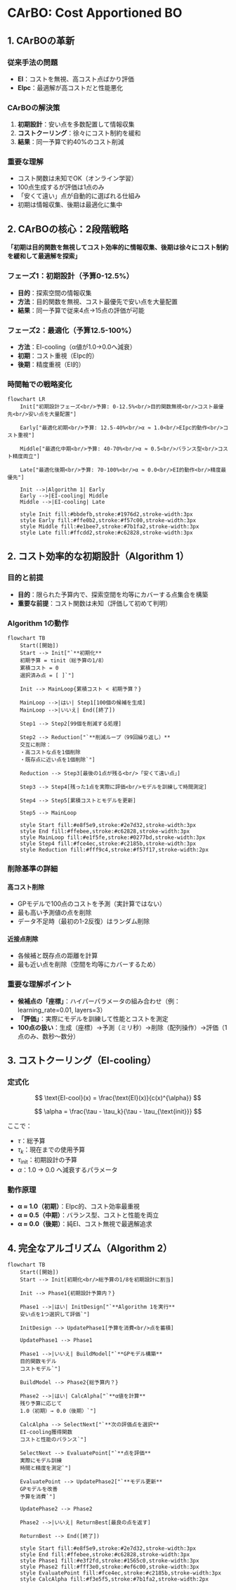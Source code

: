 # CArBO: Cost Apportioned BO

## 1. CArBOの革新

### 従来手法の問題
- **EI**：コストを無視、高コスト点ばかり評価
- **EIpc**：最適解が高コストだと性能悪化

### CArBOの解決策
1. **初期設計**：安い点を多数配置して情報収集
2. **コストクーリング**：徐々にコスト制約を緩和
3. **結果**：同一予算で約40%のコスト削減

### 重要な理解
- コスト関数は未知でOK（オンライン学習）
- 100点生成するが評価は1点のみ
- 「安くて遠い」点が自動的に選ばれる仕組み
- 初期は情報収集、後期は最適化に集中

## 2. CArBOの核心：2段階戦略

**「初期は目的関数を無視してコスト効率的に情報収集、後期は徐々にコスト制約を緩和して最適解を探索」**

### フェーズ1：初期設計（予算0-12.5%）
- **目的**：探索空間の情報収集
- **方法**：目的関数を無視、コスト最優先で安い点を大量配置
- **結果**：同一予算で従来4点→15点の評価が可能

### フェーズ2：最適化（予算12.5-100%）
- **方法**：EI-cooling（α値が1.0→0.0へ減衰）
- **初期**：コスト重視（EIpc的）
- **後期**：精度重視（EI的）

### 時間軸での戦略変化

```mermaid
flowchart LR
    Init["初期設計フェーズ<br/>予算: 0-12.5%<br/>目的関数無視<br/>コスト最優先<br/>安い点を大量配置"]

    Early["最適化初期<br/>予算: 12.5-40%<br/>α ≈ 1.0<br/>EIpc的動作<br/>コスト重視"]

    Middle["最適化中期<br/>予算: 40-70%<br/>α ≈ 0.5<br/>バランス型<br/>コスト精度両立"]

    Late["最適化後期<br/>予算: 70-100%<br/>α ≈ 0.0<br/>EI的動作<br/>精度最優先"]

    Init -->|Algorithm 1| Early
    Early -->|EI-cooling| Middle
    Middle -->|EI-cooling| Late

    style Init fill:#bbdefb,stroke:#1976d2,stroke-width:3px
    style Early fill:#ffe0b2,stroke:#f57c00,stroke-width:3px
    style Middle fill:#e1bee7,stroke:#7b1fa2,stroke-width:3px
    style Late fill:#ffcdd2,stroke:#c62828,stroke-width:3px
```

## 2. コスト効率的な初期設計（Algorithm 1）

### 目的と前提
- **目的**：限られた予算内で、探索空間を均等にカバーする点集合を構築
- **重要な前提**：コスト関数は未知（評価して初めて判明）

### Algorithm 1の動作

```mermaid
flowchart TB
    Start([開始])
    Start --> Init["`**初期化**
    初期予算 = τinit（総予算の1/8）
    累積コスト = 0
    選択済み点 = [ ]`"]

    Init --> MainLoop{累積コスト < 初期予算？}

    MainLoop -->|はい| Step1[100個の候補を生成]
    MainLoop -->|いいえ| End([終了])

    Step1 --> Step2[99個を削減する処理]

    Step2 --> Reduction["`**削減ループ（99回繰り返し）**
    交互に削除：
    ・高コストな点を1個削除
    ・既存点に近い点を1個削除`"]

    Reduction --> Step3[最後の1点が残る<br/>「安くて遠い点」]

    Step3 --> Step4[残った1点を実際に評価<br/>モデルを訓練して時間測定]

    Step4 --> Step5[累積コストとモデルを更新]

    Step5 --> MainLoop

    style Start fill:#e8f5e9,stroke:#2e7d32,stroke-width:3px
    style End fill:#ffebee,stroke:#c62828,stroke-width:3px
    style MainLoop fill:#e1f5fe,stroke:#0277bd,stroke-width:3px
    style Step4 fill:#fce4ec,stroke:#c2185b,stroke-width:3px
    style Reduction fill:#fff9c4,stroke:#f57f17,stroke-width:2px
```

### 削除基準の詳細

#### 高コスト削除
- GPモデルで100点のコストを予測（実計算ではない）
- 最も高い予測値の点を削除
- データ不足時（最初の1-2反復）はランダム削除

#### 近接点削除
- 各候補と既存点の距離を計算
- 最も近い点を削除（空間を均等にカバーするため）

### 重要な理解ポイント

- **候補点の「座標」**：ハイパーパラメータの組み合わせ（例：learning_rate=0.01, layers=3）
- **「評価」**：実際にモデルを訓練して性能とコストを測定
- **100点の扱い**：生成（座標）→予測（ミリ秒）→削除（配列操作）→評価（1点のみ、数秒〜数分）

## 3. コストクーリング（EI-cooling）

### 定式化

$$
\text{EI-cool}(x) = \frac{\text{EI}(x)}{c(x)^{\alpha}}
$$

$$
\alpha = \frac{\tau - \tau_k}{\tau - \tau_{\text{init}}}
$$

ここで：
- $\tau$：総予算
- $\tau_k$：現在までの使用予算
- $\tau_{\text{init}}$：初期設計の予算
- $\alpha$：1.0 → 0.0 へ減衰するパラメータ

### 動作原理
- **α ≈ 1.0（初期）**：EIpc的、コスト効率最重視
- **α ≈ 0.5（中期）**：バランス型、コストと性能を両立
- **α ≈ 0.0（後期）**：純EI、コスト無視で最適解追求

## 4. 完全なアルゴリズム（Algorithm 2）

```mermaid
flowchart TB
    Start([開始])
    Start --> Init[初期化<br/>総予算の1/8を初期設計に割当]

    Init --> Phase1{初期設計予算内？}

    Phase1 -->|はい| InitDesign["`**Algorithm 1を実行**
    安い点を1つ選択して評価`"]

    InitDesign --> UpdatePhase1[予算を消費<br/>点を蓄積]

    UpdatePhase1 --> Phase1

    Phase1 -->|いいえ| BuildModel["`**GPモデル構築**
    目的関数モデル
    コストモデル`"]

    BuildModel --> Phase2{総予算内？}

    Phase2 -->|はい| CalcAlpha["`**α値を計算**
    残り予算に応じて
    1.0（初期）→ 0.0（後期）`"]

    CalcAlpha --> SelectNext["`**次の評価点を選択**
    EI-cooling獲得関数
    コストと性能のバランス`"]

    SelectNext --> EvaluatePoint["`**点を評価**
    実際にモデル訓練
    時間と精度を測定`"]

    EvaluatePoint --> UpdatePhase2["`**モデル更新**
    GPモデルを改善
    予算を消費`"]

    UpdatePhase2 --> Phase2

    Phase2 -->|いいえ| ReturnBest[最良の点を返す]

    ReturnBest --> End([終了])

    style Start fill:#e8f5e9,stroke:#2e7d32,stroke-width:3px
    style End fill:#ffebee,stroke:#c62828,stroke-width:3px
    style Phase1 fill:#e3f2fd,stroke:#1565c0,stroke-width:3px
    style Phase2 fill:#fff3e0,stroke:#ef6c00,stroke-width:3px
    style EvaluatePoint fill:#fce4ec,stroke:#c2185b,stroke-width:3px
    style CalcAlpha fill:#f3e5f5,stroke:#7b1fa2,stroke-width:2px
```